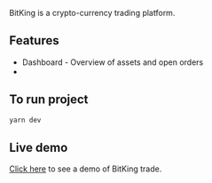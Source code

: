 BitKing is a crypto-currency trading platform. 

## Features

- Dashboard - Overview of assets and open orders
- 

## To run project


```bash
yarn dev
```

## Live demo

[Click here]() to see a demo of BitKing trade.
